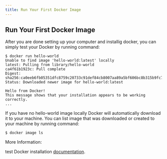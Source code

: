```yaml
---
title: Run Your First Docker Image
---
```

## Run Your First Docker Image

After you are done setting up your computer and installig docker, you can simply test your Docker by running command:

```shell
$ docker run hello-world
Unable to find image 'hello-world:latest' locally
latest: Pulling from library/hello-world
ca4f61b1923c: Pull complete
Digest: sha256:ca0eeb6fb05351dfc8759c20733c91def84cb8007aa89a5bf606bc8b315b9fc7
Status: Downloaded newer image for hello-world:latest

Hello from Docker!
This message shows that your installation appears to be working correctly.
...
```
If you have no hello-world image locally Docker will automatically download it to your machine.
You can list image that was downloaded or created to your machine by running command:

```shell
$ docker image ls
```

More Information:

test Docker installation <a href='https://docs.docker.com/get-started/#test-docker-installation' target='_blank' rel='nofollow'>documentation</a>.

